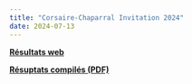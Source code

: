 ```yaml
---
title: "Corsaire-Chaparral Invitation 2024"
date: 2024-07-13
---
```


[**Résultats web**](https://resultats.corsaire-chaparral.org/meets/coch-inv-2024/)

[**Résuptats compilés (PDF)**](https://assets.corsaire-chaparral.org/competitions/2024/coch-invitation-2024-resultas.pdf)

